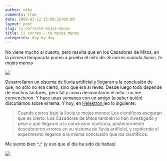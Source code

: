 ```yaml
---
author: miky
comments: true
date: 2009-03-12 15:08:25+00:00
layout: post
slug: si-correste-mojas-menos
title: Si corres...te mojas menos
categories: day-by-day
---
```


No viene mucho al cuento, pero resulta que en los Cazadores de Mitos, en la primera temporada ponen a prueba el mito de: _Si corres cuando llueve, te mojas menos_  


![](http://1.bp.blogspot.com/_F0cijZVT4n4/SXW_6LN5lXI/AAAAAAAAAyk/OzC4wWgYPm0/s320/Cazadores_de_Mitos__587488.jpg)  


Desarrollaron un sistema de lluvia artificial y llegaron a la conclusión de que, no sólo no era cierto, sino que era al revés. Desde luego todo depende de muchos factores, pero tal y como desmontaron el mito...no me convencieron. Y hace unas semanas con un amigo (a saber quién) discutíamos sobre el tema. Y hoy, en [Helektron ](http://helektron.com/2009/03/06/mitos-falsos-al-descubierto/)leo lo siguiente:  


> Cuando corres bajo la lluvia te mojas menos: Los científicos aseguran que es cierto. Los Cazadores de Mitos también lo han investigado y pese a que llegaron a la conclusión contraria, posteriormente descubrieron errores en su sistema de lluvia artificial, y repitiendo el experimento llegaron a la misma conclusión que los científicos.  


  
  
  
Me siento bien ^_^ (y eso que el día ha sido de habas)  
  


![](http://img.zemanta.com/pixy.gif?x-id=a84c19bd-3875-4dab-abcf-a69b5163894f)
